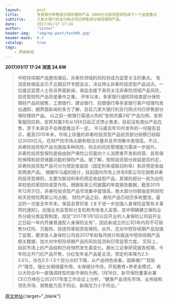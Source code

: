 ```yaml
---
layout:       post
title:        多家银行停售部分保险理财产品 3000亿元投资型财险成下一个监管重点
subtitle:     几家大银行的支行网点均已停售部分保险理财产品。
date:         2017/01/17 17:24
author:       "Sinter"
header-img:   "img/my-post/tech09.jpg"
header-mask:  0.3
catalog:      true
tags:
    - 界面新闻
---
```


**2017/01/17 17:24**  **浏览 24.6W**

> 中短存续期产品整改潮后，非寿险领域的风险将成为监管关注的重点。
有消息称保监会已于近期召开专题会议，决议停止非寿险投资型产品试点。一位接近监管人士告诉界面新闻，保监会接下来将关注非寿险领域产品风险，投资型财险产品将是重中之重。
开年以来，多家银行通知将结束部分保险理财产品的销售，工商银行、建设银行、招商银行等多家银行客户经理均发出通知，据界面新闻的多方了解，目前几家大银行的支行网点均已停售部分保险理财产品。
以之前一款银行渠道火热的“安邦共赢3号”产品为例，安邦客服回应称，安邦共赢3号从1月6日起正式停止售卖，目前没有类似产品在售，至于未来会不会再度推出不一定。
毕马威去年10月发布的一份报告显示，截至2015年末，市场上存量的非寿险投资型产品投资部分规模已经超过3000亿元，在财产险市场占据有相当分量并且市场集中度很高。不过，非寿险投资型产品也面临多种风险，险企的风险管理能力需进一步提升。
非寿险投资型保险是指由财产保险公司面向个人消费者开发和经营、具有保险保障和投资储蓄功能的保险产品。据了解，按照投资部分收益是否约定，非寿险投资型产品可分为预定收益型（固定利率或联动利率）和非预定收益型两类产品。
根据毕马威的统计，目前国内市场上共有8家公司在销售非寿险投资型保险，主要为联动利率的预定收益型产品，其保险部分一般为出险率较低的家财险或意外险。根据各家公司披露的年度报告数据，截至2015年12月31日，非寿险投资型产品市场集中度很高，绝大部分份额由安邦财险和天安财险两家公司占据。
财险产品之前，寿险产品已经历多轮整改。最近的一次是去年年末，保监会曾印发《关于进一步加强人身保险监管有关事项的通知》，加强业务监管和分支机构市场准入监管。其中明确建立保险业务分级分类监管制度，规定“2017年1月1日以后开业的人身保险公司自开业之日起一年内开展普通型人身保险业务”，因此新成立的公司1年内将不可销售分红险、万能险、投连险等投资型保险。此外，还对中短存续期产品加强了监管，要求各人身保险公司自2017年起每月统计和报送中短存续期产品相关数据，加大对中短存续期产品的风险监测和日常监管力度。
实际上，目前市场上的产品结构已经悄然发生着变化。据长江证券研究报告梳理，今年险企开门红产品开售，分红型年金产品是主流，预定利率降为2.5-3.5%，存在0.5-1.5个百分点的下降，从产品特色来看，国寿推广“双账户”理念，强化长期储蓄作用，太保细分市场，开拓教育+养老金模式。
再以大险企中一直强调转型的新华保险为例，1月16日，新华保险董事长兼CEO万峰在公司2017年度工作会议上分析，“健康产品领先市场、业务结构领先市场、销售能力高于同业、新政压力小于同业。”


[原文地址](http://www.jiemian.com/article/1075664.html){:target="_blank"}


